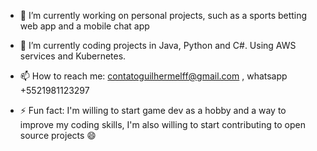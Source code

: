 - 🔭 I’m currently working on personal projects, such as a sports betting web app and a mobile chat app
- 🌱 I’m currently coding projects in Java, Python and C#. Using AWS services and Kubernetes.

- 📫 How to reach me: contatoguilhermelff@gmail.com , whatsapp +5521981123297

- ⚡ Fun fact: I'm willing to start game dev as a hobby and a way to improve my coding skills, I'm also willing to start contributing to open source projects 😄

  <!-- ![Top Langs](https://github-readme-stats.vercel.app/api/top-langs/?username=guilhermelff&layout=compact)) -->
